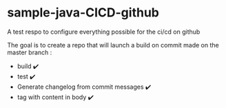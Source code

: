 # sample-java-CICD-github
A test respo to configure everything possible for the ci/cd on github 

The goal is to create a repo that will launch a build on commit made on the master branch : 

- build :heavy_check_mark: 
- test :heavy_check_mark:
- Generate changelog from commit messages :heavy_check_mark:
- tag with content in body :heavy_check_mark: 
